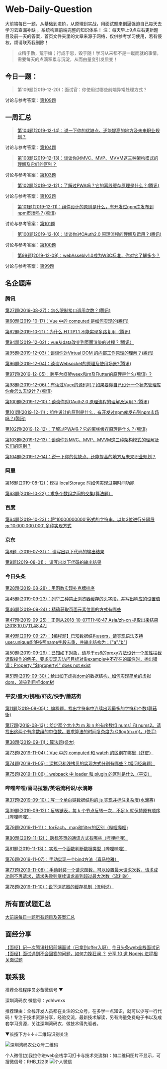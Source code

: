 # Web-Daily-Question
大前端每日一题，从基础到进阶，从原理到实战，用面试题来倒逼强迫自己每天去学习去查漏补缺
，系统构建前端完整的知识体系！
注：每天早上9点左右更新题目及前一天的答案，首页文件夹里的文章来源于网络，仅供参考学习使用，若有侵权，烦请联系我删除！

> 业精于勤，荒于嬉；行成于思，毁于随！学习从来都不是一蹴而就的事情，需要每天的点滴积累与沉淀，从而由量变引发质变！
## 今日一题：  

> 第109题(2019-12-20)：面试官：你使用过哪些前端异常处理方式？  

讨论与参考答案：[第109题](https://github.com/qappleh/Web-Daily-Question/issues/111)  

## 一周汇总
>[第104题(2019-12-14)：说一下你的优缺点、还能提高的地方及未来职业规划？](https://github.com/qappleh/Web-Daily-Question/issues/106)

讨论与参考答案：[第104题](https://github.com/qappleh/Web-Daily-Question/issues/106)

>[第103题(2019-12-13)：谈谈你对MVC、MVP、MVVM这三种架构模式的理解及它们的区别？](https://github.com/qappleh/Web-Daily-Question/issues/105)

讨论与参考答案：[第103题](https://github.com/qappleh/Web-Daily-Question/issues/105)

>[第102题(2019-12-12)：了解过PWA吗？它的离线缓存原理是什么？(腾讯)](https://github.com/qappleh/Web-Daily-Question/issues/104)

讨论与参考答案：[第102题](https://github.com/qappleh/Web-Daily-Question/issues/104)

>[第101题(2019-12-11)：组件设计的原则是什么，有开发过npm库发布到npm市场吗？(腾讯)](https://github.com/qappleh/Web-Daily-Question/issues/103)

讨论与参考答案：[第101题](https://github.com/qappleh/Web-Daily-Question/issues/103)

>[第100题(2019-12-10)：谈谈你对OAuth2.0 原理流程的理解及运用？(腾讯)](https://github.com/qappleh/Web-Daily-Question/issues/102)  

讨论与参考答案：[第100题](https://github.com/qappleh/Web-Daily-Question/issues/102)

>[第99题(2019-12-09)：webAssebly1.0成为W3C标准，你对它了解多少？](https://github.com/qappleh/Web-Daily-Question/issues/101)


讨论与参考答案：[第99题](https://github.com/qappleh/Web-Daily-Question/issues/101)  

## 名企题库  

### 腾讯  
[第27题(2019-08-27)：怎么限制接口调用次数？(腾讯)](https://github.com/qappleh/Web-Daily-Question/issues/29)

[第60题(2019-10-17)：Vue 中的 computed 是如何实现的(腾讯)](https://github.com/qappleh/Web-Daily-Question/issues/62)  

[第62题(2019-10-21)：为什么 HTTP1.1 不能实现多路复用（腾讯)](https://github.com/qappleh/Web-Daily-Question/issues/64)  

[第94题(2019-12-02)：vue从data改变到页面渲染的过程？(腾讯）](https://github.com/qappleh/Web-Daily-Question/issues/96)

[第95题(2019-12-03)：谈谈你对Virtual DOM 的内部工作原理的理解？(腾讯)](https://github.com/qappleh/Web-Daily-Question/issues/97)

[第96题(2019-12-04)：谈谈Websocket的原理及使用场景?(腾讯)](https://github.com/qappleh/Web-Daily-Question/issues/98)

[第97题(2019-12-05)：跨平台框架weex和rn及Flutter的原理是什么(腾讯) ？](https://github.com/qappleh/Web-Daily-Question/issues/99)

[第98题(2019-12-06)：有读过Vuex的源码吗？如果要你自己设计一个状态管理库你会怎么去设计？(腾讯)](https://github.com/qappleh/Web-Daily-Question/issues/100)

[第100题(2019-12-10)：谈谈你对OAuth2.0 原理流程的理解及运用？(腾讯)](https://github.com/qappleh/Web-Daily-Question/issues/102)  

[第101题(2019-12-11)：组件设计的原则是什么，有开发过npm库发布到npm市场吗？(腾讯)](https://github.com/qappleh/Web-Daily-Question/issues/103)

[第102题(2019-12-12)：了解过PWA吗？它的离线缓存原理是什么？(腾讯)](https://github.com/qappleh/Web-Daily-Question/issues/104)

[第103题(2019-12-13)：谈谈你对MVC、MVP、MVVM这三种架构模式的理解及它们的区别？](https://github.com/qappleh/Web-Daily-Question/issues/105)

[第104题(2019-12-14)：说一下你的优缺点、还能提高的地方及未来职业规划？](https://github.com/qappleh/Web-Daily-Question/issues/106)

### 阿里  


[第16题(2019-08-12)：模拟 localStorage 时如何实现过期时间功能](https://github.com/qappleh/Web-Daily-Question/issues/11) 

[第63题(2019-10-22)：求多个数组之间的交集(算法题）](https://github.com/qappleh/Web-Daily-Question/issues/65) 

### 百度  


[第64题(2019-10-23)：将'10000000000'形式的字符串，以每3位进行分隔展示'10.000.000.000',多种实现方式](https://github.com/qappleh/Web-Daily-Question/issues/66)   


### 京东  
[第8题（2019-07-31）： 请写出以下代码的输出结果](https://github.com/qappleh/Web-Daily-Question/issues/2)    

[第9题(2019-08-01)： 请写出以下代码的输出结果](https://github.com/qappleh/Web-Daily-Question/issues/3)    


### 今日头条  
[第28题(2019-08-28)：用函数实现扑克牌排序](https://github.com/qappleh/Web-Daily-Question/issues/30)  

[第45题(2019-09-23)：列举三种禁止浏览器缓存的头字段，并写出响应的设置值](https://github.com/qappleh/Web-Daily-Question/issues/47)      

[第46题(2019-09-24)：精确获取页面元素位置的方式有哪些](https://github.com/qappleh/Web-Daily-Question/issues/48)      

[第47题(2019-09-25)：正则从2018-10-07T11:48:47 Asia/zh-cn 提取出来结果[2018,10,07,11,48,47]](https://github.com/qappleh/Web-Daily-Question/issues/49)    

[第49题(2019-09-27)：【编程题】已知数据结构users，请实现语法支持user.unique能够按照name字段去重，并输出结构为：["a","b"]](https://github.com/qappleh/Web-Daily-Question/issues/51)    

[第50题(2019-09-29)：已知如下对象，请基于es6的proxy方法设计一个属性拦截读取操作的例子，要求实现去访问目标对象example中不存在的属性时，抛出错误：Property "$(property)" does not exist](https://github.com/qappleh/Web-Daily-Question/issues/52)    

[第51题(2019-09-30)：给出如下虚拟dom的数据结构，如何实现简单的虚拟dom，渲染到目标dom树 ](https://github.com/qappleh/Web-Daily-Question/issues/53)    


### 平安/盛大/携程/虾皮/快手/蘑菇街
[第11题(2019-08-05)： 编程题，找出字符串中连续出现最多的字符和个数(蘑菇街) ](https://github.com/qappleh/Web-Daily-Question/issues/5)    

[第17题(2019-08-13)：给定两个大小为 m 和 n 的有序数组 nums1 和 nums2。请找出这两个有序数组的中位数。要求算法的时间复杂度为 O(log(m+n))。(快手)](https://github.com/qappleh/Web-Daily-Question/issues/12)    

[第38题(2019-09-11)：算法题(盛大)](https://github.com/qappleh/Web-Daily-Question/issues/40)    

[第73题(2019-11-04)：Vue 中的 computed 和 watch 的区别在哪里（虾皮）](https://github.com/qappleh/Web-Daily-Question/issues/75)   

[第74题(2019-11-05)：深拷贝和浅拷贝的实现方式分别有哪些？(常问经典题）](https://github.com/qappleh/Web-Daily-Question/issues/76)    

[第75题(2019-11-06)：webpack 中 loader 和 plugin 的区别是什么（平安）](https://github.com/qappleh/Web-Daily-Question/issues/77)   


### 哔哩哔哩/喜马拉雅/英语流利说/水滴筹  

[第37题(2019-09-10)：写一个单向链数据结构的 js 实现并标注复杂度(水滴筹)](https://github.com/qappleh/Web-Daily-Question/issues/39)    

[第39题(2019-09-12)：反转链表，每 k 个节点反转一次，不足 k 就保持原有顺序（哔哩哔哩）](https://github.com/qappleh/Web-Daily-Question/issues/41)   

[第79题(2019-11-11)： forEach，map和filter的区别（哔哩哔哩)](https://github.com/qappleh/Web-Daily-Question/issues/81)    

[第80题(2019-11-12)： 跨标签页的通讯方式有哪些（哔哩哔哩）](https://github.com/qappleh/Web-Daily-Question/issues/82) 

[第81题(2019-11-13)： 实现一个函数判断数据类型（哔哩哔哩）](https://github.com/qappleh/Web-Daily-Question/issues/83)    

[第76题(2019-11-07)：手动实现一个bind方法（喜马拉雅）](https://github.com/qappleh/Web-Daily-Question/issues/78) 

[第77题(2019-11-08)：手动封装一个请求函数，可以设置最大请求次数，请求成功则不再请求，请求失败则继续请求直到超过最大次数（流利说）](https://github.com/qappleh/Web-Daily-Question/issues/79)    

[第78题(2019-11-10)：说下浏览器的缓存机制（流利说）](https://github.com/qappleh/Web-Daily-Question/issues/80) 

## 所有面试题汇总
  
 [大前端每日一题所有题目及答案汇总](https://github.com/qappleh/Web-Daily-Question/issues)
 
## 面经分享
 [【面经】记一次腾讯社招前端面试（已拿到offer入职）](http://suo.im/6bxGo7)
 [今日头条web全栈面试记](http://suo.im/6qA9hZ)
 [【面经】面试遇到不会回答的问题，如何力挽狂澜 ？](http://suo.im/5OZ6Cy)
 [分享 10 道 Nodejs 进程相关面试题](http://suo.im/6qA7EH)

## 联系我
推荐全栈程序员必备微信号 
▼

深圳湾码农
微信号：ydhlwnxs

推荐理由：全栈开发人员都在关注的公众号，在多学一点知识，就可以少写一行代码！专注于技术资源分享，经验交流，最新技术解读，另有海量免费电子书以及成套学习资源，关注深圳湾码农，做技术得先驱者。

 ▼长按下方↓↓↓二维码识别关注
 
![深圳湾码农公众号二维码](https://img-blog.csdnimg.cn/20191128170404864.jpg?x-oss-process=image/watermark,type_ZmFuZ3poZW5naGVpdGk,shadow_10,text_aHR0cHM6Ly9ibG9nLmNzZG4ubmV0L3FhcHBsZWg=,size_16,color_FFFFFF,t_70)


个人微信(加我拉你进web全栈学习打卡与技术交流群)：如二维码图片不显示，可搜微信号：RHB_1223!
![个人微信](https://img-blog.csdnimg.cn/20191214171240527.jpg)
